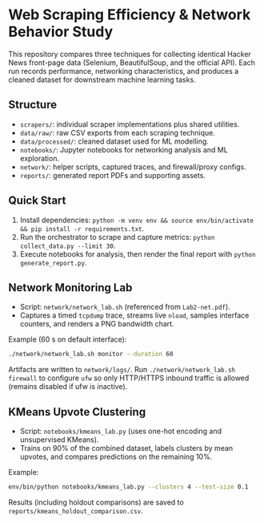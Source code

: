 # Web Scraping Efficiency & Network Behavior Study

This repository compares three techniques for collecting identical Hacker News
front-page data (Selenium, BeautifulSoup, and the official API). Each run
records performance, networking characteristics, and produces a cleaned dataset
for downstream machine learning tasks.

## Structure

- `scrapers/`: individual scraper implementations plus shared utilities.
- `data/raw/`: raw CSV exports from each scraping technique.
- `data/processed/`: cleaned dataset used for ML modelling.
- `notebooks/`: Jupyter notebooks for networking analysis and ML exploration.
- `network/`: helper scripts, captured traces, and firewall/proxy configs.
- `reports/`: generated report PDFs and supporting assets.

## Quick Start

1. Install dependencies: `python -m venv env && source env/bin/activate && pip install -r requirements.txt`.
2. Run the orchestrator to scrape and capture metrics: `python collect_data.py --limit 30`.
3. Execute notebooks for analysis, then render the final report with
   `python generate_report.py`.

## Network Monitoring Lab

- Script: `network/network_lab.sh` (referenced from `Lab2-net.pdf`).
- Captures a timed `tcpdump` trace, streams live `nload`, samples interface
  counters, and renders a PNG bandwidth chart.

Example (60 s on default interface):

```bash
./network/network_lab.sh monitor --duration 60
```

Artifacts are written to `network/logs/`. Run `./network/network_lab.sh firewall`
to configure `ufw` so only HTTP/HTTPS inbound traffic is allowed (remains
disabled if ufw is inactive).

## KMeans Upvote Clustering

- Script: `notebooks/kmeans_lab.py` (uses one-hot encoding and unsupervised
  KMeans).
- Trains on 90% of the combined dataset, labels clusters by mean upvotes, and
  compares predictions on the remaining 10%.

Example:

```bash
env/bin/python notebooks/kmeans_lab.py --clusters 4 --test-size 0.1
```

Results (including holdout comparisons) are saved to
`reports/kmeans_holdout_comparison.csv`.
